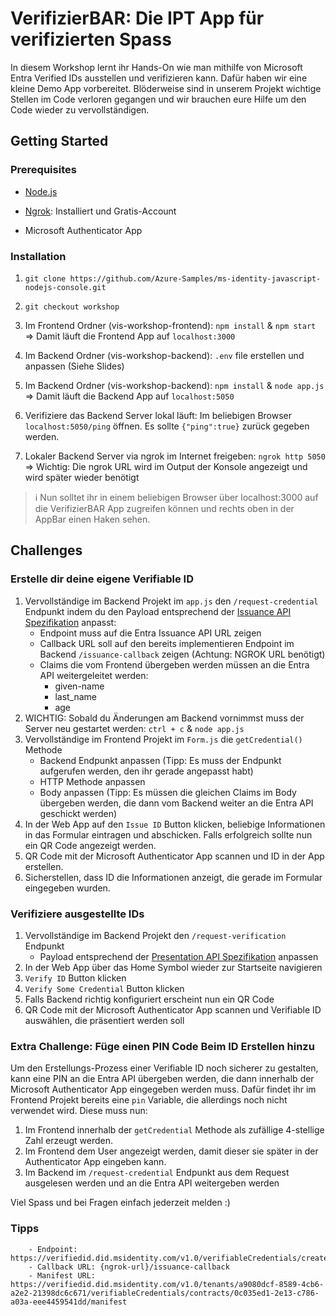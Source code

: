
# VerifizierBAR: Die IPT App für verifizierten Spass

  
In diesem Workshop lernt ihr Hands-On wie man mithilfe von Microsoft Entra Verified IDs ausstellen und verifizieren kann. Dafür haben wir eine kleine Demo App vorbereitet. Blöderweise sind in unserem Projekt wichtige Stellen im Code verloren gegangen und wir brauchen eure Hilfe um den Code wieder zu vervollständigen.

 
## Getting Started

  

### Prerequisites
* [Node.js](https://nodejs.org/en/download)

* [Ngrok](https://ngrok.com/download):  Installiert und Gratis-Account

* Microsoft Authenticator App

### Installation

  

1. `git clone https://github.com/Azure-Samples/ms-identity-javascript-nodejs-console.git`
2. `git checkout workshop`
2. Im Frontend Ordner (vis-workshop-frontend): `npm install` & `npm start` => Damit läuft die Frontend App auf `localhost:3000`
3. Im Backend Ordner (vis-workshop-backend): `.env` file erstellen und anpassen (Siehe Slides)

4. Im Backend Ordner (vis-workshop-backend): `npm install` & `node app.js` => Damit läuft die Backend App auf `localhost:5050`
5. Verifiziere das Backend Server lokal läuft: Im beliebigen Browser `localhost:5050/ping` öffnen. Es sollte `{"ping":true}` zurück gegeben werden.

5. Lokaler Backend Server via ngrok im Internet freigeben: `ngrok http 5050` => Wichtig: Die ngrok URL wird im Output der Konsole angezeigt und wird später wieder benötigt
   
> :information_source: Nun solltet ihr in einem beliebigen Browser über localhost:3000 auf die VerifizierBAR App zugreifen können und rechts oben in der AppBar einen Haken sehen.

 ## Challenges

### Erstelle dir deine eigene Verifiable ID 
1. Vervollständige im Backend Projekt im `app.js` den `/request-credential` Endpunkt indem du den Payload entsprechend der [Issuance API Spezifikation](https://learn.microsoft.com/en-us/azure/active-directory/verifiable-credentials/issuance-request-api) anpasst:
    - Endpoint muss auf die Entra Issuance API URL zeigen
    - Callback URL soll auf den bereits implementieren Endpoint im Backend `/issuance-callback` zeigen (Achtung: NGROK URL benötigt)
    - Claims die vom Frontend übergeben werden müssen an die Entra API weitergeleitet werden:
      - given-name
      - last_name
      - age
2. WICHTIG: Sobald du Änderungen am Backend vornimmst muss der Server neu gestartet werden: `ctrl + c` & `node app.js`
3. Vervollständige im Frontend Projekt im `Form.js` die `getCredential()` Methode
    - Backend Endpunkt anpassen (Tipp: Es muss der Endpunkt aufgerufen werden, den ihr gerade angepasst habt)
    - HTTP Methode anpassen
    - Body anpassen (Tipp: Es müssen die gleichen Claims im Body übergeben werden, die dann vom Backend weiter an die Entra API geschickt werden)
4. In der Web App auf den `Issue ID` Button klicken, beliebige Informationen in das Formular eintragen und abschicken. Falls erfolgreich sollte nun ein QR Code angezeigt werden. 
5. QR Code mit der Microsoft Authenticator App scannen und ID in der App erstellen. 
6. Sicherstellen, dass ID die Informationen anzeigt, die gerade im Formular eingegeben wurden.

### Verifiziere ausgestellte IDs
1. Vervollständige im Backend Projekt den `/request-verification` Endpunkt
	- Payload entsprechend der [Presentation API Spezifikation](https://learn.microsoft.com/en-us/azure/active-directory/verifiable-credentials/presentation-request-api) anpassen
2. In der Web App über das Home Symbol wieder zur Startseite navigieren
3. `Verify ID` Button klicken
4. `Verify Some Credential` Button klicken
5. Falls Backend richtig konfiguriert erscheint nun ein QR Code
6. QR Code mit der Microsoft Authenticator App scannen und Verifiable ID auswählen, die präsentiert werden soll

### Extra Challenge: Füge einen PIN Code Beim ID Erstellen hinzu
Um den Erstellungs-Prozess einer Verifiable ID noch sicherer zu gestalten, kann eine PIN an die Entra API übergeben werden, die dann innerhalb der Microsoft Authenticator App eingegeben werden muss. Dafür findet ihr im Frontend Projekt bereits eine `pin` Variable, die allerdings noch nicht verwendet wird. Diese muss nun:
1. Im Frontend innerhalb der `getCredential` Methode als zufällige 4-stellige Zahl erzeugt werden.
2. Im Frontend dem User angezeigt werden, damit dieser sie später in der Authenticator App eingeben kann.
3. Im Backend im `/request-credential` Endpunkt aus dem Request ausgelesen werden und an die Entra API weitergeben werden


Viel Spass und bei Fragen einfach jederzeit melden :) 





### Tipps

		- Endpoint: https://verifiedid.did.msidentity.com/v1.0/verifiableCredentials/createIssuanceRequest
		- Callback URL: {ngrok-url}/issuance-callback
		- Manifest URL: https://verifiedid.did.msidentity.com/v1.0/tenants/a9080dcf-8589-4cb6-a2e2-21398dc6c671/verifiableCredentials/contracts/0c035ed1-2e13-c786-a03a-eee4459541dd/manifest